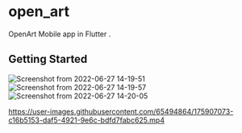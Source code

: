 # open_art

OpenArt Mobile app in Flutter .

## Getting Started
![Screenshot from 2022-06-27 14-19-51](https://user-images.githubusercontent.com/65494864/175906258-5dc6c47c-472e-48c2-bf32-2e99f24b9b4a.png)
![Screenshot from 2022-06-27 14-19-57](https://user-images.githubusercontent.com/65494864/175906273-92e85d89-2858-4717-a788-1b1591abd53a.png)
![Screenshot from 2022-06-27 14-20-05](https://user-images.githubusercontent.com/65494864/175906281-f80d5168-a62a-4fe9-a125-e581a01f11c9.png)


https://user-images.githubusercontent.com/65494864/175907073-c16b5153-daf5-4921-9e6c-bdfd7fabc625.mp4

